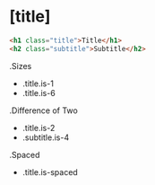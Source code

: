 # [title]

```html
<h1 class="title">Title</h1>
<h2 class="subtitle">Subtitle</h2>
```

.Sizes
* .title.is-1
* .title.is-6

.Difference of Two
* .title.is-2
* .subtitle.is-4

.Spaced
* .title.is-spaced
